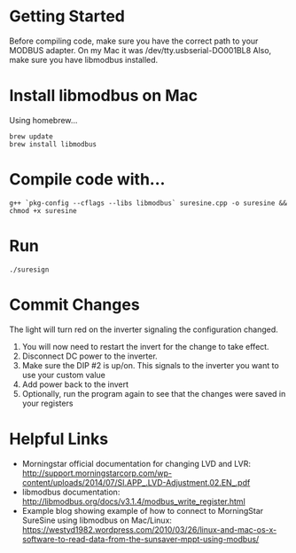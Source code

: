 # Getting Started
Before compiling code, make sure you have the correct path to your MODBUS adapter.  On my Mac it was /dev/tty.usbserial-DO001BL8
Also, make sure you have libmodbus installed.

# Install libmodbus on Mac
Using homebrew...

```
brew update
brew install libmodbus
```

# Compile code with...

```
g++ `pkg-config --cflags --libs libmodbus` suresine.cpp -o suresine && chmod +x suresine
```

# Run
`./suresign`

# Commit Changes
The light will turn red on the inverter signaling the configuration changed.  
1. You will now need to restart the invert for the change to take effect.
1. Disconnect DC power to the inverter.
1. Make sure the DIP #2 is up/on.  This signals to the inverter you want to use your custom value
1. Add power back to the invert
1. Optionally, run the program again to see that the changes were saved in your registers

# Helpful Links
- Morningstar official documentation for changing LVD and LVR: http://support.morningstarcorp.com/wp-content/uploads/2014/07/SI.APP_.LVD-Adjustment.02.EN_.pdf
- libmodbus documentation: http://libmodbus.org/docs/v3.1.4/modbus_write_register.html
- Example blog showing example of how to connect to MorningStar SureSine using libmodbus on Mac/Linux: https://westyd1982.wordpress.com/2010/03/26/linux-and-mac-os-x-software-to-read-data-from-the-sunsaver-mppt-using-modbus/

